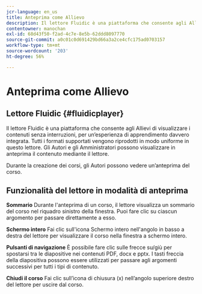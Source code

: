```yaml
---
jcr-language: en_us
title: Anteprima come Allievo
description: Il lettore Fluidic è una piattaforma che consente agli Allievi di visualizzare i contenuti senza interruzioni, per un’esperienza di apprendimento davvero integrata. Tutti i formati supportati vengono riprodotti in modo uniforme in questo lettore. Gli Autori e gli Amministratori possono visualizzare in anteprima il contenuto mediante il lettore.
contentowner: manochan
exl-id: 68d43f50-f2ad-4c7e-8e5b-62ddd8097770
source-git-commit: a0c01c0d691429bd66a3a2ce4cfc175ad0703157
workflow-type: tm+mt
source-wordcount: '203'
ht-degree: 56%

---
```


# Anteprima come Allievo

## Lettore Fluidic {#fluidicplayer}

Il lettore Fluidic è una piattaforma che consente agli Allievi di visualizzare i contenuti senza interruzioni, per un’esperienza di apprendimento davvero integrata. Tutti i formati supportati vengono riprodotti in modo uniforme in questo lettore. Gli Autori e gli Amministratori possono visualizzare in anteprima il contenuto mediante il lettore.

Durante la creazione dei corsi, gli Autori possono vedere un’anteprima del corso.

## Funzionalità del lettore in modalità di anteprima

**Sommario** Durante l&#39;anteprima di un corso, il lettore visualizza un sommario del corso nel riquadro sinistro della finestra. Puoi fare clic su ciascun argomento per passare direttamente a esso.

**Schermo intero** Fai clic sull&#39;icona Schermo intero nell&#39;angolo in basso a destra del lettore per visualizzare il corso nella finestra a schermo intero.

**Pulsanti di navigazione** È possibile fare clic sulle frecce su/giù per spostarsi tra le diapositive nei contenuti PDF, docx e pptx. I tasti freccia della diapositiva possono essere utilizzati per passare agli argomenti successivi per tutti i tipi di contenuto.

**Chiudi il corso** Fai clic sull’icona di chiusura (x) nell’angolo superiore destro del lettore per uscire dal corso.
